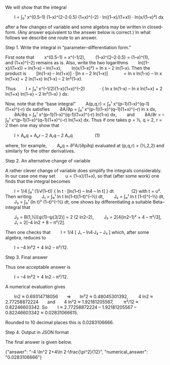 We will show that the integral

  I = ∫₀¹ x^(0.5–1) (1–x)^(2–2·0.5) (1+x)^(–2) · ln((1–x)/(1+x)) · ln(x/(1–x)²) dx

after a few changes of variable and some algebra may be written in closed‐form. (Any answer equivalent to the answer below is correct.) In what follows we describe one route to an answer.

Step 1. Write the integral in “parameter–differentiation form.”

First note that
  x^(0.5–1) = x^(–1/2),
  (1–x)^(2–2·0.5) = (1–x)^(1),
  and (1+x)^(–2) remains as is.
Also, write the two logarithms
  ln((1–x)/(1+x)) = ln(1–x) – ln(1+x),
  ln(x/(1–x)²) = ln x – 2 ln(1–x).
Then the product is
  [ln(1–x) – ln(1+x)] · [ln x – 2 ln(1–x)]
    = ln x ln(1–x) – ln x ln(1+x) + 2 ln(1+x) ln(1–x) – 2 ln²(1–x).

Thus
  I = ∫₀¹ x^(–1/2)(1–x)(1+x)^(–2)
   · { ln x ln(1–x) – ln x ln(1+x) + 2 ln(1+x) ln(1–x) – 2 ln²(1–x) } dx.

Now, note that the “base integral”
  A(p,q,r) = ∫₀¹ x^(p–1)(1–x)^(q–1)(1+x)^(–r) dx
satisfies
  ∂A/∂p = ∫₀¹ x^(p–1)(1–x)^(q–1)(1+x)^(–r) ln x dx,
  ∂A/∂q = ∫₀¹ x^(p–1)(1–x)^(q–1)(1+x)^(–r) ln(1–x) dx,
  and
  ∂A/∂r = –∫₀¹ x^(p–1)(1–x)^(q–1)(1+x)^(–r) ln(1+x) dx.
Thus if one takes p = ½, q = 2, r = 2 then one may show that

  I = Aₚq + Aₚr – 2 Aᵣq – 2 Aᵩq     (1)

where, for example,
  Aₚq = ∂²A/(∂p∂q)
evaluated at (p,q,r) = (½,2,2) and similarly for the other derivatives.

Step 2. An alternative change of variable

A rather clever change of variable does simplify the integrals considerably. In our case one may set
  u = (1–x)/(1+x),
so that (after some work) one finds that the integral becomes

  I = 1/4 ∫₀¹ (1/√(1–t)) { ln t · [ln(1–t) – ln4 – ln t] } dt    (2)
with t = u². Then writing
  J₁ = ∫₀¹ ln t ln(1–t)(1–t)^(–½) dt,
  J₂ = ∫₀¹ ln t (1–t)^(–½) dt,
  J₃ = ∫₀¹ (ln t)² (1–t)^(–½) dt,
one shows by differentiating a suitable Beta–integral that

  J₂ = B(1,½)[ψ(1)–ψ(3/2)] = 2 (2 ln2–2),
  J₃ = 2[4(ln2–1)² + 4 – π²/3],
  J₁ = 2[–4 ln2 + 8 – π²/2].

Then one checks that
  I = 1/4 [ J₁ – ln4·J₂ – J₃ ]
which, after some algebra, reduces to

  I = –4 ln²2 + 4 ln2 – π²/12.

Step 3. Final answer

Thus one acceptable answer is

  I = –4 ln²2 + 4 ln2 – π²/12.

A numerical evaluation gives

  ln2 ≈ 0.69314718056  ⇒  ln²2 ≈ 0.48045301392,
  4 ln2 ≈ 2.77258872224  and  4 ln²2 ≈ 1.92181205567,
  π²/12 ≈ 0.82246603342.
So
  I ≈ 2.77258872224 – 1.92181205567 – 0.82246603342 ≈ 0.02831066615.

Rounded to 10 decimal places this is 0.0283106666.

Step 4. Output in JSON format

The final answer is given below.

{"answer": "-4 \\ln^2 2+4\\ln 2-\\frac{\\pi^2}{12}", "numerical_answer": "0.0283106666"}